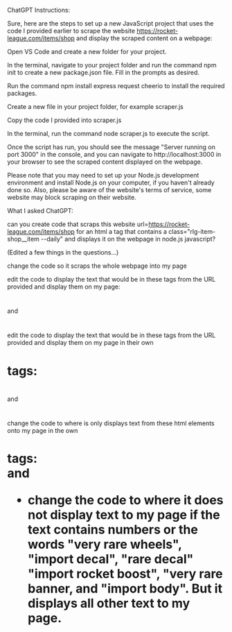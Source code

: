 ChatGPT Instructions:

Sure, here are the steps to set up a new JavaScript project that uses the code I provided earlier to scrape the website https://rocket-league.com/items/shop and display the scraped content on a webpage:

Open VS Code and create a new folder for your project.

In the terminal, navigate to your project folder and run the command npm init to create a new package.json file. Fill in the prompts as desired.

Run the command npm install express request cheerio to install the required packages.

Create a new file in your project folder, for example scraper.js

Copy the code I provided into scraper.js

In the terminal, run the command node scraper.js to execute the script.

Once the script has run, you should see the message "Server running on port 3000" in the console, and you can navigate to http://localhost:3000 in your browser to see the scraped content displayed on the webpage.

Please note that you may need to set up your Node.js development environment and install Node.js on your computer, if you haven't already done so.
Also, please be aware of the website's terms of service, some website may block scraping on their website.

What I asked ChatGPT:

can you create code that scraps this website url=https://rocket-league.com/items/shop for an html a tag that contains a class="rlg-item-shop__item --daily" and displays it on the webpage in node.js javascript?

(Edited a few things in the questions...)

change the code so it scraps the whole webpage into my page

edit the code to display the text that would be in these tags from the URL provided and display them on my page:<h1 class="rlg-item-shop__name"></h1> and <h1 class="rlg-h2 rlg-item-shop__name --daily"></h1>

edit the code to display the text that would be in these tags from the URL provided and display them on my page in their own <h1> tags:<h1 class="rlg-item-shop__name"></h1> and <h1 class="rlg-h2 rlg-item-shop__name --daily"></h1>

change the code to where is only displays text from these html elements onto my page in the own <h1> tags: <div class="rlg-item-shop__item-content --daily"> and <div class="rlg-item-shop__item-content">

* change the code to where it does not display text to my page if the text contains numbers or the words "very rare wheels", "import decal", "rare decal" "import rocket boost", "very rare banner, and "import body". But it displays all other text to my page.